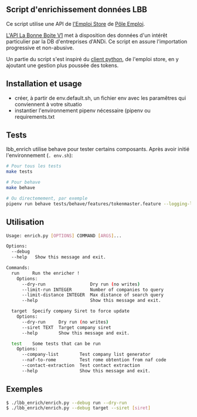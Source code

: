 ## Script d'enrichissement données LBB
Ce script utilise une API de [l'Emploi Store](https://www.emploi-store-dev.fr/portail-developpeur-cms/home.html) de [Pôle Emploi](https://www.pole-emploi.fr/accueil/).

[L'API La Bonne Boite V1](https://www.emploi-store-dev.fr/portail-developpeur-cms/home/catalogue-des-api/documentation-des-api/api/api-la-bonne-boite-v1.html) met à disposition
des données d'un intérêt particulier par la DB d'entreprises d'ANDi. Ce script en assure l'importation progressive et non-abusive.

Un partie du script s'est inspiré du [client python](https://github.com/bayesimpact/python-emploi-store), de l'emploi store, en y ajoutant une gestion plus poussée des tokens.

## Installation et usage
- créer, à partir de env.default.sh, un fichier env avec les paramêtres qui conviennent à votre situatio
- instantier l'environnement pipenv nécessaire (pipenv ou requirements.txt

## Tests
lbb_enrich utilise behave pour tester certains composants. Après avoir initié l'environnement (`. env.sh`):
```bash
# Pour tous les tests
make tests

# Pour behave
make behave

# Ou directemement, par exemple
pipenv run behave tests/behave/features/tokenmaster.feature --logging-level DEBUG
```


## Utilisation
```bash
Usage: enrich.py [OPTIONS] COMMAND [ARGS]...

Options:
  --debug
  --help   Show this message and exit.

Commands:
  run     Run the enricher !
    Options:
      --dry-run                 Dry run (no writes)
      --limit-run INTEGER       Number of companies to query
      --limit-distance INTEGER  Max distance of search query
      --help                    Show this message and exit.

  target  Specify company Siret to force update
    Options:
      --dry-run     Dry run (no writes)
      --siret TEXT  Target company siret
      --help        Show this message and exit.

  test    Some tests that can be run
    Options:
      --company-list        Test company list generator
      --naf-to-rome         Test rome obtention from naf code
      --contact-extraction  Test contact extraction
      --help                Show this message and exit.
```

## Exemples
```bash
$ ./lbb_enrich/enrich.py --debug run --dry-run
$ ./lbb_enrich/enrich.py --debug target --siret [siret]
```
